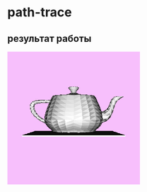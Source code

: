 # path-trace

## результат работы 
![Результат работы 1](https://github.com/andreylitvintsev/path-trace/blob/master/result.png)
